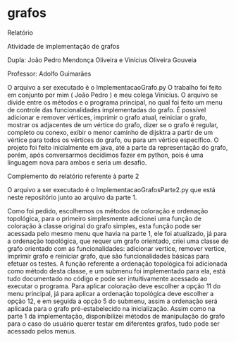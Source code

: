 # grafos
Relatório

Atividade de implementação de grafos

Dupla: João Pedro Mendonça Oliveira e Vinícius Oliveira Gouveia

Professor: Adolfo Guimarães

O arquivo a ser executado é o ImplementacaoGrafo.py
O trabalho foi feito em conjunto por mim ( João Pedro ) e meu colega Vinícius. O arquivo se divide entre os métodos e o programa principal, no qual foi feito um menu de controle das funcionalidades implementadas do grafo. É possível adicionar e remover vértices, imprimir o grafo atual, reiniciar o grafo, mostrar os adjacentes de um vértice do grafo, dizer se o grafo é regular, completo ou conexo, exibir o menor caminho de dijsktra a partir de um vértice para todos os vértices do grafo, ou para um vértice específico.
O projeto foi feito inicialmente em java, até a parte da representação do grafo, porém, após conversarmos decidimos fazer em python, pois é uma linguagem nova para ambos e seria um desafio.

Complemento do relatório referente à parte 2

O arquivo a ser executado é o ImplementacaoGrafosParte2.py que está neste repositório junto ao arquivo da parte 1.

Como foi pedido, escolhemos os métodos de coloração e ordenação topológica, para o primeiro simplesmente adicionei uma função de coloração à classe original do grafo simples, esta função pode ser acessada pelo mesmo menu que havia na parte 1, ele foi atualizado, já para a ordenação topológica, que requer um grafo orientado, criei uma classe de grafo orientado com as funcionalidades: adicionar vertice, remover vertice, imprimir grafo e reiniciar grafo, que são funcionalidades básicas para efetuar os testes. A função referente a ordenação topológica foi adicionada como método desta classe, e um submenu foi implementado para ela, está tudo documentado no código e pode ser intuitivamente acessado ao executar o programa. Para aplicar coloração deve escolher a opção 11 do menu principal, já para aplicar a ordenação topológica deve escolher a opção 12, e em seguida a opção 5 do submenu, assim a ordenação será aplicada para o grafo pré-estabelecido na inicialização. Assim como na parte 1 da implementação, disponibilizei métodos de manipulação do grafo para o caso do usuário querer testar em diferentes grafos, tudo pode ser acessado pelos menus.
